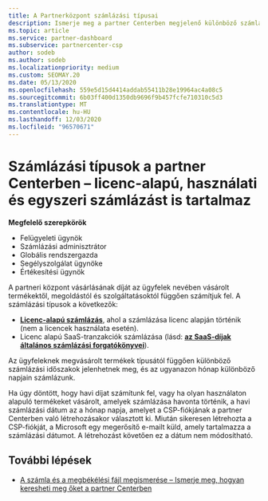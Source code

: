 ```yaml
---
title: A Partnerközpont számlázási típusai
description: Ismerje meg a partner Centerben megjelenő különböző számlázási típusokat, számlázási időszakokat és számlázási dátumokat.
ms.topic: article
ms.service: partner-dashboard
ms.subservice: partnercenter-csp
author: sodeb
ms.author: sodeb
ms.localizationpriority: medium
ms.custom: SEOMAY.20
ms.date: 05/13/2020
ms.openlocfilehash: 559e5d15d4414addab55411b28e19964ac4a08c5
ms.sourcegitcommit: 6b03ff400d1350db9696f9b457fcfe710310c5d3
ms.translationtype: MT
ms.contentlocale: hu-HU
ms.lasthandoff: 12/03/2020
ms.locfileid: "96570671"
---
```

# <a name="types-of-billing-in-partner-center---includes-license-based-usage-based-and-one-time-billing"></a>Számlázási típusok a partner Centerben – licenc-alapú, használati és egyszeri számlázást is tartalmaz

**Megfelelő szerepkörök**

- Felügyeleti ügynök
- Számlázási adminisztrátor
- Globális rendszergazda
- Segélyszolgálat ügynöke
- Értékesítési ügynök

A partneri központ vásárlásának díját az ügyfelek nevében vásárolt termékektől, megoldástól és szolgáltatásoktól függően számítjuk fel. A számlázási típusok a következők:

- [**Licenc-alapú számlázás**](license-based-billing.md), ahol a számlázása licenc alapján történik (nem a licencek használata esetén).
- Licenc alapú SaaS-tranzakciók számlázása (lásd: [**az SaaS-díjak általános számlázási forgatókönyvei**](common-billing-scenarios-saas.md)).

Az ügyfeleknek megvásárolt termékek típusától függően különböző számlázási időszakok jelenhetnek meg, és az ugyanazon hónap különböző napjain számlázunk.

Ha úgy döntött, hogy havi díjat számítunk fel, vagy ha olyan használaton alapuló termékeket vásárolt, amelyek számlázása havonta történik, a havi számlázási dátum az a hónap napja, amelyet a CSP-fiókjának a partner Centerben való létrehozásakor választott ki. Miután sikeresen létrehozta a CSP-fiókját, a Microsoft egy megerősítő e-mailt küld, amely tartalmazza a számlázási dátumot. A létrehozást követően ez a dátum nem módosítható.

## <a name="next-steps"></a>További lépések

- [A számla és a megbékélési fájl megismerése – Ismerje meg, hogyan keresheti meg őket a partner Centerben](read-your-bill.md)